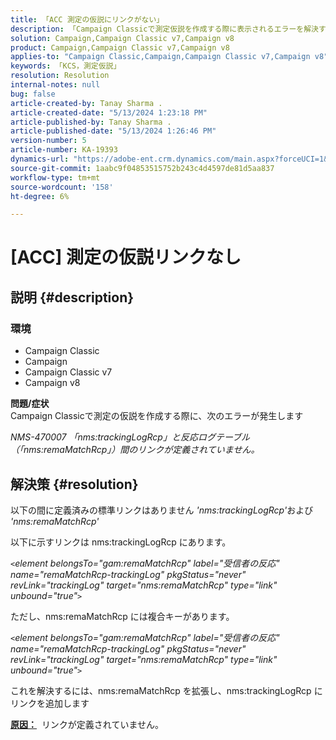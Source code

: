 ```yaml
---
title: 「ACC 測定の仮説にリンクがない」
description: 「Campaign Classicで測定仮説を作成する際に表示されるエラーを解決する方法を説明します。」
solution: Campaign,Campaign Classic v7,Campaign v8
product: Campaign,Campaign Classic v7,Campaign v8
applies-to: "Campaign Classic,Campaign,Campaign Classic v7,Campaign v8"
keywords: 「KCS，測定仮説」
resolution: Resolution
internal-notes: null
bug: false
article-created-by: Tanay Sharma .
article-created-date: "5/13/2024 1:23:18 PM"
article-published-by: Tanay Sharma .
article-published-date: "5/13/2024 1:26:46 PM"
version-number: 5
article-number: KA-19393
dynamics-url: "https://adobe-ent.crm.dynamics.com/main.aspx?forceUCI=1&pagetype=entityrecord&etn=knowledgearticle&id=8b6538f3-2b11-ef11-9f8a-6045bd02b206"
source-git-commit: 1aabc9f04853515752b243c4d4597de81d5aa837
workflow-type: tm+mt
source-wordcount: '158'
ht-degree: 6%

---
```


# [ACC] 測定の仮説リンクなし

## 説明 {#description}


### <b>環境</b>

- Campaign Classic
- Campaign
- Campaign Classic v7
- Campaign v8

<b>問題/症状</b><br>Campaign Classicで測定の仮説を作成する際に、次のエラーが発生します

*NMS-470007 「nms:trackingLogRcp」と反応ログテーブル （「nms:remaMatchRcp」）間のリンクが定義されていません。*

## 解決策 {#resolution}


以下の間に定義済みの標準リンクはありません *&#39;nms:trackingLogRcp&#39;*&#x200B;および&#x200B;*&#39;nms:remaMatchRcp&#39;*

以下に示すリンクは nms:trackingLogRcp にあります。

*`<`element belongsTo=&quot;gam:remaMatchRcp&quot; label=&quot;受信者の反応&quot; name=&quot;remaMatchRcp-trackingLog&quot; pkgStatus=&quot;never&quot; revLink=&quot;trackingLog&quot; target=&quot;nms:remaMatchRcp&quot; type=&quot;link&quot; unbound=&quot;true&quot;`>`*

ただし、nms:remaMatchRcp には複合キーがあります。

*`<`element belongsTo=&quot;gam:remaMatchRcp&quot; label=&quot;受信者の反応&quot; name=&quot;remaMatchRcp-trackingLog&quot; pkgStatus=&quot;never&quot; revLink=&quot;trackingLog&quot; target=&quot;nms:remaMatchRcp&quot; type=&quot;link&quot; unbound=&quot;true&quot;`>`*

これを解決するには、nms:remaMatchRcp を拡張し、nms:trackingLogRcp にリンクを追加します



<b><u>原因：</u></b>  リンクが定義されていません。

